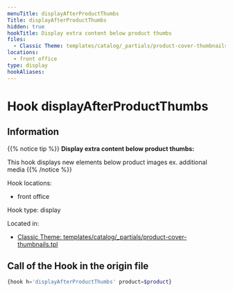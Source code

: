 ```yaml
---
menuTitle: displayAfterProductThumbs
Title: displayAfterProductThumbs
hidden: true
hookTitle: Display extra content below product thumbs
files:
  - Classic Theme: templates/catalog/_partials/product-cover-thumbnails.tpl
locations:
  - front office
type: display
hookAliases:
---
```


# Hook displayAfterProductThumbs

## Information

{{% notice tip %}}
**Display extra content below product thumbs:** 

This hook displays new elements below product images ex. additional media
{{% /notice %}}

Hook locations: 
  - front office

Hook type: display

Located in: 
  - [Classic Theme: templates/catalog/_partials/product-cover-thumbnails.tpl](https://github.com/PrestaShop/classic-theme/blob/develop/templates/catalog/_partials/product-cover-thumbnails.tpl)

## Call of the Hook in the origin file

```php
{hook h='displayAfterProductThumbs' product=$product}
```